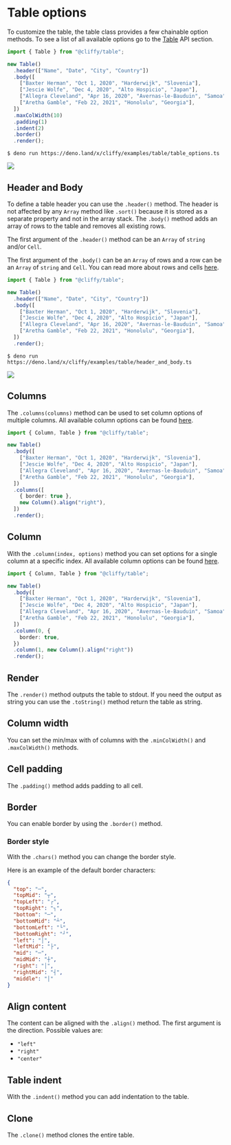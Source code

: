 # Table options

To customize the table, the table class provides a few chainable option methods.
To see a list of all available options go to the [Table](#table) API section.

```ts
import { Table } from "@cliffy/table";

new Table()
  .header(["Name", "Date", "City", "Country"])
  .body([
    ["Baxter Herman", "Oct 1, 2020", "Harderwijk", "Slovenia"],
    ["Jescie Wolfe", "Dec 4, 2020", "Alto Hospicio", "Japan"],
    ["Allegra Cleveland", "Apr 16, 2020", "Avernas-le-Bauduin", "Samoa"],
    ["Aretha Gamble", "Feb 22, 2021", "Honolulu", "Georgia"],
  ])
  .maxColWidth(10)
  .padding(1)
  .indent(2)
  .border()
  .render();
```

```console
$ deno run https://deno.land/x/cliffy/examples/table/table_options.ts
```

![](assets/img/table_options.gif)

## Header and Body

To define a table header you can use the `.header()` method. The header is not
affected by any `Array` method like `.sort()` because it is stored as a separate
property and not in the array stack. The `.body()` method adds an array of rows
to the table and removes all existing rows.

The first argument of the `.header()` method can be an `Array` of `string`
and/or `Cell`.

The first argument of the `.body()` can be an `Array` of rows and a row can be
an `Array` of `string` and `Cell`. You can read more about rows and cells
[here](./rows_and_cells.md).

```ts
import { Table } from "@cliffy/table";

new Table()
  .header(["Name", "Date", "City", "Country"])
  .body([
    ["Baxter Herman", "Oct 1, 2020", "Harderwijk", "Slovenia"],
    ["Jescie Wolfe", "Dec 4, 2020", "Alto Hospicio", "Japan"],
    ["Allegra Cleveland", "Apr 16, 2020", "Avernas-le-Bauduin", "Samoa"],
    ["Aretha Gamble", "Feb 22, 2021", "Honolulu", "Georgia"],
  ])
  .render();
```

```console
$ deno run https://deno.land/x/cliffy/examples/table/header_and_body.ts
```

![](assets/img/header_and_body.gif)

## Columns

The `.columns(columns)` method can be used to set column options of multiple
columns. All available column options can be found [here](./columns.md).

```ts
import { Column, Table } from "@cliffy/table";

new Table()
  .body([
    ["Baxter Herman", "Oct 1, 2020", "Harderwijk", "Slovenia"],
    ["Jescie Wolfe", "Dec 4, 2020", "Alto Hospicio", "Japan"],
    ["Allegra Cleveland", "Apr 16, 2020", "Avernas-le-Bauduin", "Samoa"],
    ["Aretha Gamble", "Feb 22, 2021", "Honolulu", "Georgia"],
  ])
  .columns([
    { border: true },
    new Column().align("right"),
  ])
  .render();
```

## Column

With the `.column(index, options)` method you can set options for a single
column at a specific index. All available column options can be found
[here](./columns.md).

```ts
import { Column, Table } from "@cliffy/table";

new Table()
  .body([
    ["Baxter Herman", "Oct 1, 2020", "Harderwijk", "Slovenia"],
    ["Jescie Wolfe", "Dec 4, 2020", "Alto Hospicio", "Japan"],
    ["Allegra Cleveland", "Apr 16, 2020", "Avernas-le-Bauduin", "Samoa"],
    ["Aretha Gamble", "Feb 22, 2021", "Honolulu", "Georgia"],
  ])
  .column(0, {
    border: true,
  })
  .column(1, new Column().align("right"))
  .render();
```

## Render

The `.render()` method outputs the table to stdout. If you need the output as
string you can use the `.toString()` method return the table as string.

## Column width

You can set the min/max with of columns with the `.minColWidth()` and
`.maxColWidth()` methods.

## Cell padding

The `.padding()` method adds padding to all cell.

## Border

You can enable border by using the `.border()` method.

### Border style

With the `.chars()` method you can change the border style.

Here is an example of the default border characters:

```json
{
  "top": "─",
  "topMid": "┬",
  "topLeft": "┌",
  "topRight": "┐",
  "bottom": "─",
  "bottomMid": "┴",
  "bottomLeft": "└",
  "bottomRight": "┘",
  "left": "│",
  "leftMid": "├",
  "mid": "─",
  "midMid": "┼",
  "right": "│",
  "rightMid": "┤",
  "middle": "│"
}
```

## Align content

The content can be aligned with the `.align()` method. The first argument is the
direction. Possible values are:

- `"left"`
- `"right"`
- `"center"`

## Table indent

With the `.indent()` method you can add indentation to the table.

## Clone

The `.clone()` method clones the entire table.
